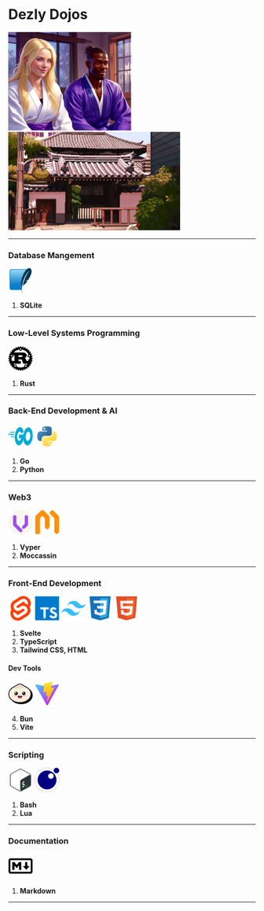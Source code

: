 # Dezly Dojos
<img src="./00-images/dojo_couple.jpg" width="250" height="200"/>
<img src="./00-images/dojo_breeze.gif" width="350" height="200"/>

_______________________________________________________________________________
### Database Mangement
<img src="./00-images/sqlite.png" width="50" height="50"/>

1. **SQLite**
_______________________________________________________________________________
### Low-Level Systems Programming
<img src="./00-images/rust.png" width="50" height="50"/>

1. **Rust**
_______________________________________________________________________________
### Back-End Development & AI
<img src="./00-images/go.png" width="50" height="50"/>
<img src="./00-images/python.png" width="50" height="50"/>

1. **Go**
2. **Python**
_______________________________________________________________________________
### Web3
<img src="./00-images/vyper.png" width="50" height="50"/>
<img src="./00-images/moccasin.png" width="50" height="50"/>

1. **Vyper**
2. **Moccassin**
_______________________________________________________________________________
### Front-End Development
<img src="./00-images/svelte.png" width="50" height="50"/>
<img src="./00-images/typescript.png" width="50" height="50"/>
<img src="./00-images/tailwindcss.png" width="50" height="50"/>
<img src="./00-images/css.png" width="50" height="50"/>
<img src="./00-images/html.png" width="50" height="50"/>

1. **Svelte**
2. **TypeScript**
3. **Tailwind CSS, HTML**

#### Dev Tools
<img src="./00-images/bun.png" width="50" height="50"/>
<img src="./00-images/vite.png" width="50" height="50"/>

4. **Bun**
5. **Vite**
_______________________________________________________________________________
### Scripting
<img src="./00-images/bash.png" width="50" height="50"/>
<img src="./00-images/lua.png" width="50" height="50"/>

1. **Bash**
2. **Lua**
_______________________________________________________________________________
### Documentation
<img src="./00-images/markdown.png" width="50" height="50"/>

1. **Markdown**
_______________________________________________________________________________
